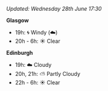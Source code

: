 *Updated: Wednesday 28th June 17:30*

**Glasgow**

* 19h: :cyclone: Windy (:cloud:)
* 20h - 6h: :sunny: Clear

**Edinburgh**

* 19h: :cloud: Cloudy
* 20h, 21h: :partly_sunny: Partly Cloudy
* 22h - 6h: :sunny: Clear
